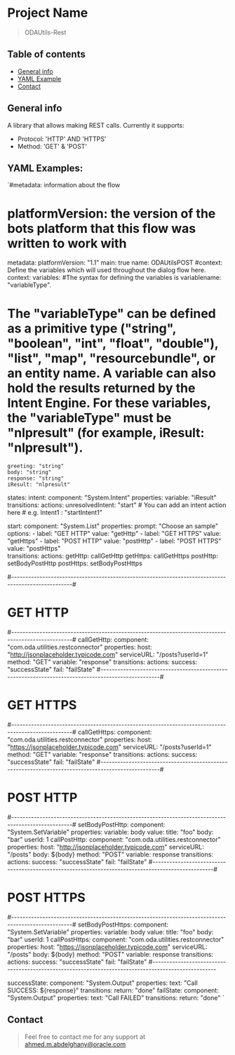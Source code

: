 # Project Name
> ODAUtils-Rest

## Table of contents
* [General info](#general-info)
* [YAML Example](#code-example)
* [Contact](#contact)

## General info
A library that allows making REST calls.
Currently it supports:
* Protocol: 'HTTP' AND 'HTTPS'
* Method: 'GET' & 'POST'

## YAML Examples:
`#metadata: information about the flow
#  platformVersion: the version of the bots platform that this flow was written to work with 
metadata:
  platformVersion: "1.1"
main: true
name: ODAUtilsPOST
#context: Define the variables which will used throughout the dialog flow here.
context:
  variables:
#The syntax for defining the variables is variablename: "variableType".
# The "variableType" can be defined as a primitive type ("string", "boolean", "int", "float", "double"), "list", "map", "resourcebundle", or an entity name. A variable can also hold the results returned by the Intent Engine. For these variables, the "variableType" must be "nlpresult" (for example, iResult: "nlpresult").
    greeting: "string"
    body: "string"
    response: "string"
    iResult: "nlpresult"

states:
  intent:
    component: "System.Intent"
    properties:
      variable: "iResult"
    transitions:
      actions:
        unresolvedIntent: "start"
        # You can add an intent action here
        # e.g. Intent1 : "startIntent1"

  start:
    component: "System.List"
    properties: 
      prompt: "Choose an sample"
      options: 
      - label: "GET HTTP"
        value: "getHttp" 
      - label: "GET HTTPS"
        value: "getHttps" 
      - label: "POST HTTP"
        value: "postHttp" 
      - label: "POST HTTPS"
        value: "postHttps"         
    transitions:
      actions:
        getHttp: callGetHttp
        getHttps: callGetHttps
        postHttp: setBodyPostHttp
        postHttps: setBodyPostHttps

#---------------------------------------------------------------------------------------------------#
#                                          GET HTTP                                                 #
#---------------------------------------------------------------------------------------------------#
  callGetHttp:
    component: "com.oda.utilities.restconnector"
    properties:
      host: "http://jsonplaceholder.typicode.com"
      serviceURL: "/posts?userId=1"
      method: "GET"
      variable: "response"
    transitions:
      actions:
        success: "successState"
        fail: "failState"
#---------------------------------------------------------------------------------------------------#
#                                          GET HTTPS                                                #
#---------------------------------------------------------------------------------------------------#
  callGetHttps:
    component: "com.oda.utilities.restconnector"
    properties:
      host: "https://jsonplaceholder.typicode.com"
      serviceURL: "/posts?userId=1"
      method: "GET"
      variable: "response"
    transitions:
      actions:
        success: "successState"
        fail: "failState"
#---------------------------------------------------------------------------------------------------#
#                                          POST HTTP                                                #
#---------------------------------------------------------------------------------------------------#
  setBodyPostHttp:
    component: "System.SetVariable"
    properties:
      variable: body
      value: 
        title: "foo"
        body: "bar"
        userId: 1
  callPostHttp:
    component: "com.oda.utilities.restconnector"
    properties:
      host: "http://jsonplaceholder.typicode.com"
      serviceURL: "/posts"
      body: ${body}
      method: "POST"
      variable: response
    transitions:
      actions:
        success: "successState"
        fail: "failState"
#---------------------------------------------------------------------------------------------------#
#                                          POST HTTPS                                               #
#---------------------------------------------------------------------------------------------------#
  setBodyPostHttps:
    component: "System.SetVariable"
    properties:
      variable: body
      value: 
        title: "foo"
        body: "bar"
        userId: 1
  callPostHttps:
    component: "com.oda.utilities.restconnector"
    properties:
      host: "https://jsonplaceholder.typicode.com"
      serviceURL: "/posts"
      body: ${body}
      method: "POST"
      variable: response
    transitions:
      actions:
        success: "successState"
        fail: "failState"
#----------------------------------------------------------------------------------------------------
      
  successState:
    component: "System.Output"
    properties:
      text: "Call SUCCESS: ${response}"
    transitions:
      return: "done"
  failState:
    component: "System.Output"
    properties:
      text: "Call FAILED"
    transitions:
      return: "done"
 `
## Contact
> Feel free to contact me for any support at ahmed.m.abdelghany@oracle.com 
